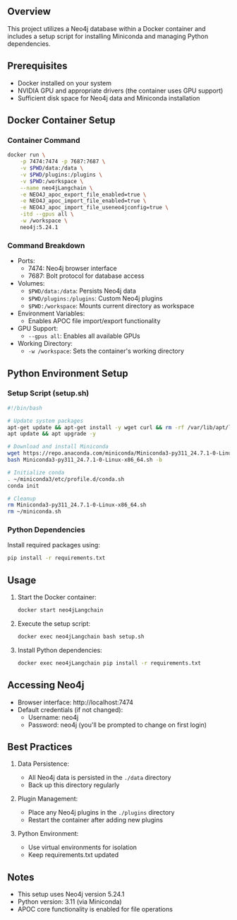 ## Overview
This project utilizes a Neo4j database within a Docker container and includes a setup script for installing Miniconda and managing Python dependencies.

## Prerequisites
- Docker installed on your system
- NVIDIA GPU and appropriate drivers (the container uses GPU support)
- Sufficient disk space for Neo4j data and Miniconda installation

## Docker Container Setup

### Container Command
```bash
docker run \
    -p 7474:7474 -p 7687:7687 \
    -v $PWD/data:/data \
    -v $PWD/plugins:/plugins \
    -v $PWD:/workspace \
    --name neo4jLangchain \
    -e NEO4J_apoc_export_file_enabled=true \
    -e NEO4J_apoc_import_file_enabled=true \
    -e NEO4J_apoc_import_file_useneo4jconfig=true \
    -itd --gpus all \
    -w /workspace \
    neo4j:5.24.1
```

### Command Breakdown
- Ports:
  - 7474: Neo4j browser interface
  - 7687: Bolt protocol for database access
- Volumes:
  - `$PWD/data:/data`: Persists Neo4j data
  - `$PWD/plugins:/plugins`: Custom Neo4j plugins
  - `$PWD:/workspace`: Mounts current directory as workspace
- Environment Variables:
  - Enables APOC file import/export functionality
- GPU Support:
  - `--gpus all`: Enables all available GPUs
- Working Directory:
  - `-w /workspace`: Sets the container's working directory

## Python Environment Setup

### Setup Script (setup.sh)
```bash
#!/bin/bash

# Update system packages
apt-get update && apt-get install -y wget curl && rm -rf /var/lib/apt/lists/*
apt update && apt upgrade -y

# Download and install Miniconda
wget https://repo.anaconda.com/miniconda/Miniconda3-py311_24.7.1-0-Linux-x86_64.sh
bash Miniconda3-py311_24.7.1-0-Linux-x86_64.sh -b

# Initialize conda
. ~/miniconda3/etc/profile.d/conda.sh
conda init

# Cleanup
rm Miniconda3-py311_24.7.1-0-Linux-x86_64.sh
rm ~/miniconda.sh
```

### Python Dependencies
Install required packages using:
```bash
pip install -r requirements.txt
```

## Usage

1. Start the Docker container:
   ```bash
   docker start neo4jLangchain
   ```

2. Execute the setup script:
   ```bash
   docker exec neo4jLangchain bash setup.sh
   ```

3. Install Python dependencies:
   ```bash
   docker exec neo4jLangchain pip install -r requirements.txt
   ```

## Accessing Neo4j

- Browser interface: http://localhost:7474
- Default credentials (if not changed):
  - Username: neo4j
  - Password: neo4j (you'll be prompted to change on first login)

## Best Practices

1. Data Persistence:
   - All Neo4j data is persisted in the `./data` directory
   - Back up this directory regularly

2. Plugin Management:
   - Place any Neo4j plugins in the `./plugins` directory
   - Restart the container after adding new plugins

3. Python Environment:
   - Use virtual environments for isolation
   - Keep requirements.txt updated

## Notes
- This setup uses Neo4j version 5.24.1
- Python version: 3.11 (via Miniconda)
- APOC core functionality is enabled for file operations

